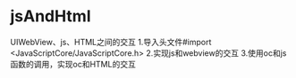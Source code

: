 # jsAndHtml
UIWebView、js、HTML之间的交互
1.导入头文件#import <JavaScriptCore/JavaScriptCore.h>
2.实现js和webview的交互
3.使用oc和js函数的调用，实现oc和HTML的交互
